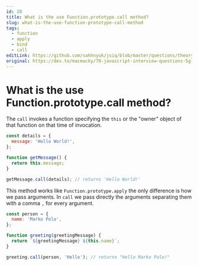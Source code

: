 ```yaml
---
id: 28
title: What is the use Function.prototype.call method?
slug: what-is-the-use-function-prototype-call-method
tags:
  - function
  - apply
  - bind
  - call
editLink: https://github.com/sakhnyuk/jsiq/blob/master/questions/theory/javascript/28.md
original: https://dev.to/macmacky/70-javascript-interview-questions-5gfi
---
```


# What is the use Function.prototype.call method?

The `call` invokes a function specifying the `this` or the "owner" object of that function on that time of invocation.

```javascript
const details = {
  message: 'Hello World!',
};

function getMessage() {
  return this.message;
}

getMessage.call(details); // returns 'Hello World!'
```

This method works like `Function.prototype.apply` the only difference is how we pass arguments. In `call` we pass directly the arguments separating them with a comma `,` for every argument.

```javascript
const person = {
  name: 'Marko Polo',
};

function greeting(greetingMessage) {
  return `${greetingMessage} ${this.name}`;
}

greeting.call(person, 'Hello'); // returns "Hello Marko Polo!"
```

